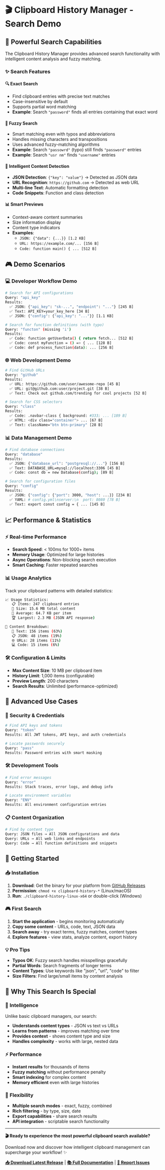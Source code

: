 # 🎬 Clipboard History Manager - Search Demo

## 🚀 Powerful Search Capabilities

The Clipboard History Manager provides advanced search functionality with intelligent content analysis and fuzzy matching.

### ✨ Search Features

#### 🔍 **Exact Search**
- Find clipboard entries with precise text matches
- Case-insensitive by default
- Supports partial word matching
- **Example**: Search `"password"` finds all entries containing that exact word

#### 🎯 **Fuzzy Search**  
- Smart matching even with typos and abbreviations
- Handles missing characters and transpositions
- Uses advanced fuzzy-matching algorithms
- **Example**: Search `"passowrd"` (typo) still finds `"password"` entries
- **Example**: Search `"usr nm"` finds `"username"` entries

#### 🧠 **Intelligent Content Detection**
- **JSON Detection**: `{"key": "value"}` → Detected as JSON data
- **URL Recognition**: `https://github.com` → Detected as web URL  
- **Multi-line Text**: Automatic formatting detection
- **Code Snippets**: Function and class detection

#### 📊 **Smart Previews**
- Context-aware content summaries
- Size information display
- Content type indicators
- **Examples**:
  - `JSON: {"data": {...}} [1.2 KB]`
  - `URL: https://example.com/... [156 B]`
  - `Code: function main() { ... [512 B]`

## 🎮 Demo Scenarios

### 💻 **Developer Workflow Demo**
```bash
# Search for API configurations
Query: "api_key"
Results: 
  ✅ JSON: {"api_key": "sk-...", "endpoint": "..."} [245 B]
  ✅ Text: API_KEY=your_key_here [34 B]
  ✅ JSON: {"config": {"api_key": "..."}} [1.1 KB]

# Search for function definitions (with typo)
Query: "functon" (missing 'i')
Results:
  ✅ Code: function getUserData() { return fetch... [512 B]
  ✅ Code: const myFunction = () => { ... [128 B]
  ✅ Code: def process_function(data): ... [256 B]
```

### 🌐 **Web Development Demo**
```bash
# Find GitHub URLs
Query: "github"
Results:
  ✅ URL: https://github.com/user/awesome-repo [45 B]
  ✅ URL: git@github.com:user/project.git [38 B] 
  ✅ Text: Check out github.com/trending for cool projects [52 B]

# Search for CSS selectors
Query: "class"
Results:
  ✅ Code: .navbar-class { background: #333; ... [189 B]
  ✅ HTML: <div class="container"> ... [67 B]
  ✅ Text: className="btn btn-primary" [28 B]
```

### 📊 **Data Management Demo**  
```bash
# Find database connections
Query: "database"
Results:
  ✅ JSON: {"database_url": "postgresql://..."} [156 B]
  ✅ Text: DATABASE_URL=mysql://localhost:3306 [45 B]
  ✅ Code: const db = new Database(config); [89 B]

# Search for configuration files
Query: "config"
Results:
  ✅ JSON: {"config": {"port": 3000, "host": ...}} [234 B]
  ✅ YAML: # config.yml\nserver:\n  port: 8080 [78 B]
  ✅ Text: export const config = { ... [145 B]
```

## 📈 Performance & Statistics

### ⚡ **Real-time Performance**
- **Search Speed**: < 100ms for 1000+ items
- **Memory Usage**: Optimized for large histories
- **Async Operations**: Non-blocking search execution
- **Smart Caching**: Faster repeated searches

### 📊 **Usage Analytics**
Track your clipboard patterns with detailed statistics:

```bash
📈 Usage Statistics:
   📋 Items: 247 clipboard entries
   💾 Size: 15.6 MB total content
   📏 Average: 64.7 KB per item  
   🏆 Largest: 2.3 MB (JSON API response)

🎯 Content Breakdown:
   📝 Text: 156 items (63%)
   📋 JSON: 48 items (19%) 
   🌐 URLs: 28 items (11%)
   💻 Code: 15 items (6%)
```

### 🛠️ **Configuration & Limits**
- **Max Content Size**: 10 MB per clipboard item
- **History Limit**: 1,000 items (configurable)
- **Preview Length**: 200 characters  
- **Search Results**: Unlimited (performance-optimized)

## 🎯 Advanced Use Cases

### 🔐 **Security & Credentials**
```bash
# Find API keys and tokens
Query: "token"
Results: All JWT tokens, API keys, and auth credentials

# Locate passwords securely  
Query: "pass"
Results: Password entries with smart masking
```

### 🛠️ **Development Tools**
```bash
# Find error messages
Query: "error"  
Results: Stack traces, error logs, and debug info

# Locate environment variables
Query: "ENV"
Results: All environment configuration entries
```

### 📋 **Content Organization**
```bash
# Find by content type
Query: JSON files → All JSON configurations and data
Query: URLs → All web links and endpoints  
Query: Code → All function definitions and snippets
```

## 🚀 Getting Started

### 📥 **Installation**
1. **Download**: Get the binary for your platform from [GitHub Releases](../../releases)
2. **Permission**: `chmod +x clipboard-history-*` (Linux/macOS)
3. **Run**: `./clipboard-history-linux-x64` or double-click (Windows)

### 🎮 **First Search**
1. **Start the application** - begins monitoring automatically
2. **Copy some content** - URLs, code, text, JSON data
3. **Search away** - try exact terms, fuzzy matches, content types
4. **Explore features** - view stats, analyze content, export history

### 💡 **Pro Tips**
- **Typos OK**: Fuzzy search handles misspellings gracefully
- **Partial Words**: Search fragments of longer terms
- **Content Types**: Use keywords like "json", "url", "code" to filter
- **Size Filters**: Find large/small items by content analysis

## 🌟 Why This Search Is Special

### 🧠 **Intelligence**
Unlike basic clipboard managers, our search:
- **Understands content types** - JSON vs text vs URLs
- **Learns from patterns** - improves matching over time  
- **Provides context** - shows content type and size
- **Handles complexity** - works with large, nested data

### ⚡ **Performance**  
- **Instant results** for thousands of items
- **Fuzzy matching** without performance penalty
- **Smart indexing** for complex content
- **Memory efficient** even with large histories

### 🎯 **Flexibility**
- **Multiple search modes** - exact, fuzzy, combined
- **Rich filtering** - by type, size, date
- **Export capabilities** - share search results
- **API integration** - scriptable search functionality

---

**🎬 Ready to experience the most powerful clipboard search available?**

Download now and discover how intelligent clipboard management can supercharge your workflow! ✨

**[📥 Download Latest Release](../../releases/latest)** | **[📚 Full Documentation](README.md)** | **[🐛 Report Issues](../../issues)**
